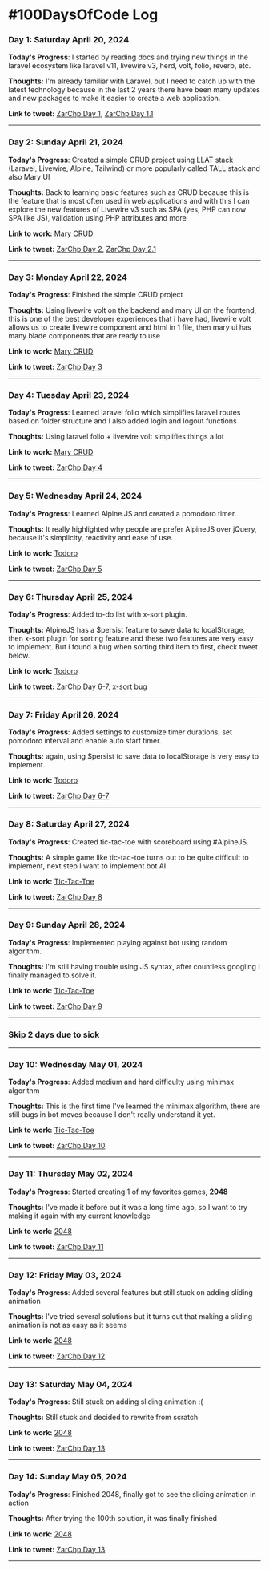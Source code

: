 # #100DaysOfCode Log

### Day 1: Saturday April 20, 2024
**Today's Progress**: I started by reading docs and trying new things in the laravel ecosystem like laravel v11, livewire v3, herd, volt, folio, reverb, etc.

**Thoughts:** I'm already familiar with Laravel, but I need to catch up with the latest technology because in the last 2 years there have been many updates and new packages to make it easier to create a web application.

**Link to tweet:** [ZarChp Day 1](https://twitter.com/MightyJoeW/status/827239030563696640), [ZarChp Day 1.1](https://twitter.com/ZarChp/status/1782433403176165507)

---

### Day 2: Sunday April 21, 2024
**Today's Progress**: Created a simple CRUD project using
LLAT stack (Laravel, Livewire, Alpine, Tailwind) or more popularly called  TALL stack and also Mary UI

**Thoughts:** Back to learning basic features such as CRUD because this is the feature that is most often used in web applications and with this I can explore the new features of Livewire v3 such as SPA (yes, PHP can now SPA like JS), validation using PHP attributes and more

**Link to work:** 
[Mary CRUD](https://github.com/zarchp/mary-crud)

**Link to tweet:** [ZarChp Day 2](https://twitter.com/ZarChp/status/1782434782321987788), [ZarChp Day 2.1](https://twitter.com/ZarChp/status/1782437321486602670)

---

### Day 3: Monday April 22, 2024
**Today's Progress**: Finished the simple CRUD project

**Thoughts:** Using livewire volt on the backend and mary UI on the frontend, this is one of the best developer experiences that i have had, livewire volt allows us to create livewire component and html in 1 file, then mary ui has many blade components that are ready to use

**Link to work:** 
[Mary CRUD](https://github.com/zarchp/mary-crud)

**Link to tweet:** [ZarChp Day 3](https://twitter.com/ZarChp/status/1782440271659315219)

---

### Day 4: Tuesday April 23, 2024
**Today's Progress**: Learned laravel folio which simplifies laravel routes based on folder structure and I also added login and logout functions

**Thoughts:** Using laravel folio + livewire volt simplifies things a lot

**Link to work:** 
[Mary CRUD](https://github.com/zarchp/mary-crud)

**Link to tweet:** [ZarChp Day 4](https://twitter.com/ZarChp/status/1782805518568096004)

---

### Day 5: Wednesday April 24, 2024
**Today's Progress**: Learned Alpine.JS and created a pomodoro timer.

**Thoughts:** It really highlighted why people are prefer AlpineJS over jQuery, because it's simplicity, reactivity and ease of use.

**Link to work:** 
[Todoro](https://github.com/zarchp/todoro)

**Link to tweet:** [ZarChp Day 5](https://twitter.com/ZarChp/status/1783159638676165100)

---

### Day 6: Thursday April 25, 2024
**Today's Progress**: Added to-do list with x-sort plugin.

**Thoughts:** AlpineJS has a $persist feature to save data to localStorage, then x-sort plugin for sorting feature and these two features are very easy to implement. But i found a bug when sorting third item to first, check tweet below.

**Link to work:** 
[Todoro](https://github.com/zarchp/todoro)

**Link to tweet:** [ZarChp Day 6-7](https://twitter.com/ZarChp/status/1783858500877402349), [x-sort bug](https://twitter.com/ZarChp/status/1783861220552200231)

---

### Day 7: Friday April 26, 2024
**Today's Progress**: Added settings to customize timer durations, set pomodoro interval and enable auto start timer.

**Thoughts:** again, using $persist to save data to localStorage is very easy to implement.

**Link to work:** 
[Todoro](https://github.com/zarchp/todoro)

**Link to tweet:** [ZarChp Day 6-7](https://twitter.com/ZarChp/status/1783858500877402349)

---

### Day 8: Saturday April 27, 2024
**Today's Progress**: Created tic-tac-toe with scoreboard using #AlpineJS.

**Thoughts:** A simple game like tic-tac-toe turns out to be quite difficult to implement, next step I want to implement bot AI

**Link to work:** 
[Tic-Tac-Toe](https://github.com/zarchp/tictactoe)

**Link to tweet:** [ZarChp Day 8](https://twitter.com/ZarChp/status/1784978210574483779)

---

### Day 9: Sunday April 28, 2024
**Today's Progress**: Implemented playing against bot using random algorithm.

**Thoughts:** I'm still having trouble using JS syntax, after countless googling I finally managed to solve it.

**Link to work:** 
[Tic-Tac-Toe](https://github.com/zarchp/tictactoe)

**Link to tweet:** [ZarChp Day 9](https://x.com/ZarChp/status/1785117648126455983)

---

### Skip 2 days due to sick

---

### Day 10: Wednesday May 01, 2024
**Today's Progress**: Added medium and hard difficulty using minimax algorithm

**Thoughts:** This is the first time I've learned the minimax algorithm, there are still bugs in bot moves because I don't really understand it yet.

**Link to work:** 
[Tic-Tac-Toe](https://github.com/zarchp/tictactoe)

**Link to tweet:** [ZarChp Day 10](https://x.com/ZarChp/status/1785976879411048699)

---

### Day 11: Thursday May 02, 2024
**Today's Progress**: Started creating 1 of my favorites games, **2048**

**Thoughts:** I've made it before but it was a long time ago, so I want to try making it again with my current knowledge

**Link to work:** 
[2048](https://github.com/zarchp/2048)

**Link to tweet:** [ZarChp Day 11](https://x.com/ZarChp/status/1786444848129814545)

---

### Day 12: Friday May 03, 2024
**Today's Progress**: Added several features but still stuck on adding sliding animation

**Thoughts:** I've tried several solutions but it turns out that making a sliding animation is not as easy as it seems

**Link to work:** 
[2048](https://github.com/zarchp/2048)

**Link to tweet:** [ZarChp Day 12](https://x.com/ZarChp/status/1786790248539914446)

---

### Day 13: Saturday May 04, 2024
**Today's Progress**: Still stuck on adding sliding animation :(

**Thoughts:** Still stuck and decided to rewrite from scratch

**Link to work:** 
[2048](https://github.com/zarchp/2048)

**Link to tweet:** [ZarChp Day 13](https://x.com/ZarChp/status/1787736702280470808)

---

### Day 14: Sunday May 05, 2024
**Today's Progress**: Finished 2048, finally got to see the sliding animation in action 

**Thoughts:** After trying the 100th solution, it was finally finished

**Link to work:** 
[2048](https://github.com/zarchp/2048)

**Link to tweet:** [ZarChp Day 13](https://x.com/ZarChp/status/1787736702280470808)

---